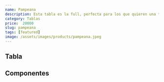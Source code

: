 ```yaml
---
name: Pampeana
description: Esta tabla es la full, perfecta para los que quieren una tabla de calidad y tener los mejores componentes del mercado.
category: Tablas
price:  20000
slug: pampeana
tags: [featured]
image: /assets/images/products/pampeana.jpeg
---
```


## Tabla

## Componentes
